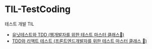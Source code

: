 # TIL-TestCoding
테스트 개발 TIL

- [유닛테스트와 TDD (웹개발자를 위한 테스트 마스터 클래스🍯)](https://github.com/LimEunSeop/TIL-TestCoding/tree/main/basics)
- [TDD와 리액트 테스트 (프론트엔드개발자를 위한 테스트 마스터 클래스 🍯)](https://github.com/LimEunSeop/TIL-TestCoding/tree/main/react)
